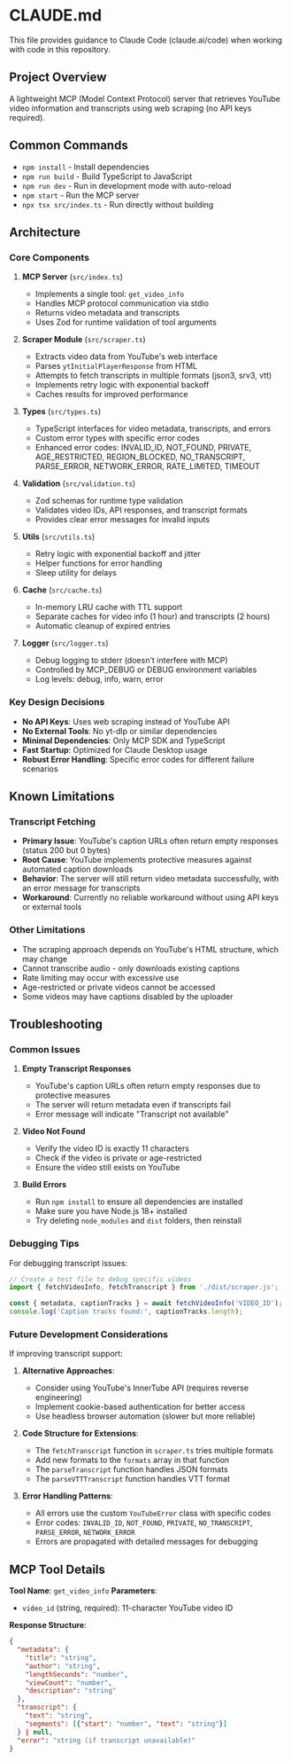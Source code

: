 # CLAUDE.md

This file provides guidance to Claude Code (claude.ai/code) when working with code in this repository.

## Project Overview

A lightweight MCP (Model Context Protocol) server that retrieves YouTube video information and transcripts using web scraping (no API keys required).

## Common Commands

- `npm install` - Install dependencies
- `npm run build` - Build TypeScript to JavaScript
- `npm run dev` - Run in development mode with auto-reload
- `npm start` - Run the MCP server
- `npx tsx src/index.ts` - Run directly without building

## Architecture

### Core Components

1. **MCP Server** (`src/index.ts`)
   - Implements a single tool: `get_video_info`
   - Handles MCP protocol communication via stdio
   - Returns video metadata and transcripts
   - Uses Zod for runtime validation of tool arguments

2. **Scraper Module** (`src/scraper.ts`)
   - Extracts video data from YouTube's web interface
   - Parses `ytInitialPlayerResponse` from HTML
   - Attempts to fetch transcripts in multiple formats (json3, srv3, vtt)
   - Implements retry logic with exponential backoff
   - Caches results for improved performance

3. **Types** (`src/types.ts`)
   - TypeScript interfaces for video metadata, transcripts, and errors
   - Custom error types with specific error codes
   - Enhanced error codes: INVALID_ID, NOT_FOUND, PRIVATE, AGE_RESTRICTED, REGION_BLOCKED, NO_TRANSCRIPT, PARSE_ERROR, NETWORK_ERROR, RATE_LIMITED, TIMEOUT

4. **Validation** (`src/validation.ts`)
   - Zod schemas for runtime type validation
   - Validates video IDs, API responses, and transcript formats
   - Provides clear error messages for invalid inputs

5. **Utils** (`src/utils.ts`)
   - Retry logic with exponential backoff and jitter
   - Helper functions for error handling
   - Sleep utility for delays

6. **Cache** (`src/cache.ts`)
   - In-memory LRU cache with TTL support
   - Separate caches for video info (1 hour) and transcripts (2 hours)
   - Automatic cleanup of expired entries

7. **Logger** (`src/logger.ts`)
   - Debug logging to stderr (doesn't interfere with MCP)
   - Controlled by MCP_DEBUG or DEBUG environment variables
   - Log levels: debug, info, warn, error

### Key Design Decisions

- **No API Keys**: Uses web scraping instead of YouTube API
- **No External Tools**: No yt-dlp or similar dependencies
- **Minimal Dependencies**: Only MCP SDK and TypeScript
- **Fast Startup**: Optimized for Claude Desktop usage
- **Robust Error Handling**: Specific error codes for different failure scenarios

## Known Limitations

### Transcript Fetching
- **Primary Issue**: YouTube's caption URLs often return empty responses (status 200 but 0 bytes)
- **Root Cause**: YouTube implements protective measures against automated caption downloads
- **Behavior**: The server will still return video metadata successfully, with an error message for transcripts
- **Workaround**: Currently no reliable workaround without using API keys or external tools

### Other Limitations
- The scraping approach depends on YouTube's HTML structure, which may change
- Cannot transcribe audio - only downloads existing captions
- Rate limiting may occur with excessive use
- Age-restricted or private videos cannot be accessed
- Some videos may have captions disabled by the uploader

## Troubleshooting

### Common Issues

1. **Empty Transcript Responses**
   - YouTube's caption URLs often return empty responses due to protective measures
   - The server will return metadata even if transcripts fail
   - Error message will indicate "Transcript not available"

2. **Video Not Found**
   - Verify the video ID is exactly 11 characters
   - Check if the video is private or age-restricted
   - Ensure the video still exists on YouTube

3. **Build Errors**
   - Run `npm install` to ensure all dependencies are installed
   - Make sure you have Node.js 18+ installed
   - Try deleting `node_modules` and `dist` folders, then reinstall

### Debugging Tips

For debugging transcript issues:
```javascript
// Create a test file to debug specific videos
import { fetchVideoInfo, fetchTranscript } from './dist/scraper.js';

const { metadata, captionTracks } = await fetchVideoInfo('VIDEO_ID');
console.log('Caption tracks found:', captionTracks.length);
```

### Future Development Considerations

If improving transcript support:
1. **Alternative Approaches**:
   - Consider using YouTube's InnerTube API (requires reverse engineering)
   - Implement cookie-based authentication for better access
   - Use headless browser automation (slower but more reliable)

2. **Code Structure for Extensions**:
   - The `fetchTranscript` function in `scraper.ts` tries multiple formats
   - Add new formats to the `formats` array in that function
   - The `parseTranscript` function handles JSON formats
   - The `parseVTTTranscript` function handles VTT format

3. **Error Handling Patterns**:
   - All errors use the custom `YouTubeError` class with specific codes
   - Error codes: `INVALID_ID`, `NOT_FOUND`, `PRIVATE`, `NO_TRANSCRIPT`, `PARSE_ERROR`, `NETWORK_ERROR`
   - Errors are propagated with detailed messages for debugging

## MCP Tool Details

**Tool Name**: `get_video_info`
**Parameters**: 
- `video_id` (string, required): 11-character YouTube video ID

**Response Structure**:
```json
{
  "metadata": {
    "title": "string",
    "author": "string", 
    "lengthSeconds": "number",
    "viewCount": "number",
    "description": "string"
  },
  "transcript": {
    "text": "string",
    "segments": [{"start": "number", "text": "string"}]
  } | null,
  "error": "string (if transcript unavailable)"
}
```